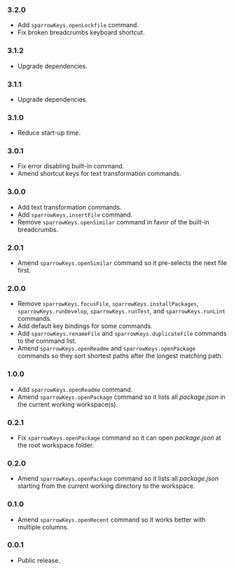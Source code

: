 ### 3.2.0
- Add `sparrowKeys.openLockfile` command.
- Fix broken breadcrumbs keyboard shortcut.

### 3.1.2
- Upgrade dependencies.

### 3.1.1
- Upgrade dependencies.

### 3.1.0
- Reduce start-up time.

### 3.0.1
- Fix error disabling built-in command.
- Amend shortcut keys for text transformation commands.

### 3.0.0
- Add text transformation commands.
- Add `sparrowKeys.insertFile` command.
- Remove `sparrowKeys.openSimilar` command in favor of the built-in breadcrumbs.

### 2.0.1
- Amend `sparrowKeys.openSimilar` command so it pre-selects the next file first.

### 2.0.0
- Remove `sparrowKeys.focusFile`, `sparrowKeys.installPackages`, `sparrowKeys.runDevelop`, `sparrowKeys.runTest`, and `sparrowKeys.runLint` commands.
- Add default key bindings for some commands.
- Add `sparrowKeys.renameFile` and `sparrowKeys.duplicateFile` commands to the command list.
- Amend `sparrowKeys.openReadme` and `sparrowKeys.openPackage` commands so they sort shortest paths after the longest matching path.

### 1.0.0
- Add `sparrowKeys.openReadme` command.
- Amend `sparrowKeys.openPackage` command so it lists all _package.json_ in the current working workspace(s).

### 0.2.1
- Fix `sparrowKeys.openPackage` command so it can open _package.json_ at the root workspace folder.

### 0.2.0
- Amend `sparrowKeys.openPackage` command so it lists all _package.json_ starting from the current working directory to the workspace.

### 0.1.0
- Amend `sparrowKeys.openRecent` command so it works better with multiple columns.

### 0.0.1
- Public release.
